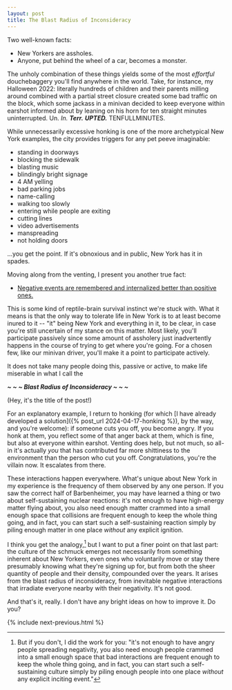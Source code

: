 ```yaml
---
layout: post
title: The Blast Radius of Inconsideracy
---
```


Two well-known facts:

- New Yorkers are assholes.
- Anyone, put behind the wheel of a car, becomes a monster.

The unholy combination of these things yields some of the most _effortful_ douchebaggery you'll find anywhere in the world. Take, for instance, my Halloween 2022: literally hundreds of children and their parents milling around combined with a partial street closure created some bad traffic on the block, which some jackass in a minivan decided to keep everyone within earshot informed about by leaning on his horn for ten straight minutes uninterrupted. Un. _In._ **_Terr._** **_UPTED._** TENFULLMINUTES.

While unnecessarily excessive honking is one of the more archetypical New York examples, the city provides triggers for any pet peeve imaginable:

- standing in doorways
- blocking the sidewalk
- blasting music
- blindingly bright signage
- 4 AM yelling
- bad parking jobs
- name-calling
- walking too slowly
- entering while people are exiting
- cutting lines
- video advertisements
- manspreading
- not holding doors

...you get the point. If it's obnoxious and in public, New York has it in spades.

Moving along from the venting, I present you another true fact:

- [Negative events are remembered and internalized better than positive ones.](https://en.wikipedia.org/wiki/Negativity_bias)

This is some kind of reptile-brain survival instinct we're stuck with. What it means is that the only way to tolerate life in New York is to at least become inured to it -- "it" being New York and everything in it, to be clear, in case you're still uncertain of my stance on this matter. Most likely, you'll participate passively since some amount of assholery just inadvertently happens in the course of trying to get where you're going. For a chosen few, like our minivan driver, you'll make it a point to participate actively.

It does not take many people doing this, passive or active, to make life miserable in what I call the

_**~ ~ ~ Blast Radius of Inconsideracy ~ ~ ~**_

(Hey, it's the title of the post!)

For an explanatory example, I return to honking (for which [I have already developed a solution]({% post_url 2024-04-17-honking %}), by the way, and you're welcome): if someone cuts you off, you become angry. If you honk at them, you reflect some of that anger back at them, which is fine, but also at everyone within earshot. Venting does help, but not much, so all-in it's actually _you_ that has contributed far more shittiness to the environment than the person who cut you off. Congratulations, you're the villain now. It escalates from there.

These interactions happen everywhere. What's unique about New York in my experience is the frequency of them observed by any one person. If you saw the correct half of Barbenheimer, you may have learned a thing or two about self-sustaining nuclear reactions: it's not enough to have high-energy matter flying about, you also need enough matter crammed into a small enough space that collisions are frequent enough to keep the whole thing going, and in fact, you can start such a self-sustaining reaction simply by piling enough matter in one place _without_ any explicit ignition.

I think you get the analogy,[^1] but I want to put a finer point on that last part: the culture of the schmuck emerges not necessarily from something inherent about New Yorkers, even ones who voluntarily move or stay there presumably knowing what they're signing up for, but from both the sheer quantity of people and their density, compounded over the years. It arises from the blast radius of inconsideracy, from inevitable negative interactions that irradiate everyone nearby with their negativity. It's not good.

And that's it, really. I don't have any bright ideas on how to improve it. Do you?

{% include next-previous.html %}

[^1]: But if you don't, I did the work for you: "it's not enough to have angry people spreading negativity, you also need enough people crammed into a small enough space that bad interactions are frequent enough to keep the whole thing going, and in fact, you can start such a self-sustaining culture simply by piling enough people into one place _without_ any explicit inciting event."
